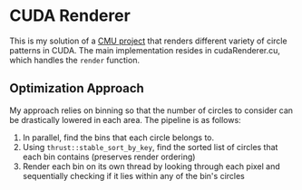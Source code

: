 # CUDA Renderer

This is my solution of a [CMU project](https://github.com/cmu15418/assignment2/tree/master/render) that renders different variety of circle patterns in CUDA. 
The main implementation resides in cudaRenderer.cu, which handles the `render` function.

## Optimization Approach

My approach relies on binning so that the number of circles to consider can be drastically lowered in each area. 
The pipeline is as follows:
1.  In parallel, find the bins that each circle belongs to.
2.  Using `thrust::stable_sort_by_key`, find the sorted list of circles that each bin contains (preserves render ordering)
3.  Render each bin on its own thread by looking through each pixel and sequentially checking if it lies within any of the bin's circles


